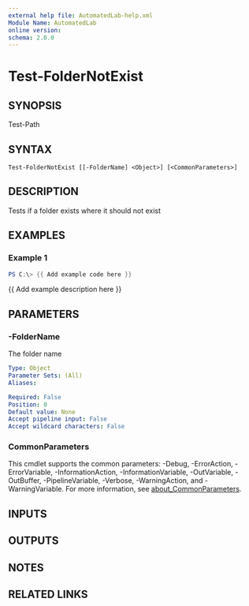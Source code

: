 ```yaml
---
external help file: AutomatedLab-help.xml
Module Name: AutomatedLab
online version:
schema: 2.0.0
---
```


# Test-FolderNotExist

## SYNOPSIS
Test-Path

## SYNTAX

```
Test-FolderNotExist [[-FolderName] <Object>] [<CommonParameters>]
```

## DESCRIPTION
Tests if a folder exists where it should not exist

## EXAMPLES

### Example 1
```powershell
PS C:\> {{ Add example code here }}
```

{{ Add example description here }}

## PARAMETERS

### -FolderName
The folder name

```yaml
Type: Object
Parameter Sets: (All)
Aliases:

Required: False
Position: 0
Default value: None
Accept pipeline input: False
Accept wildcard characters: False
```

### CommonParameters
This cmdlet supports the common parameters: -Debug, -ErrorAction, -ErrorVariable, -InformationAction, -InformationVariable, -OutVariable, -OutBuffer, -PipelineVariable, -Verbose, -WarningAction, and -WarningVariable. For more information, see [about_CommonParameters](http://go.microsoft.com/fwlink/?LinkID=113216).

## INPUTS

## OUTPUTS

## NOTES

## RELATED LINKS
